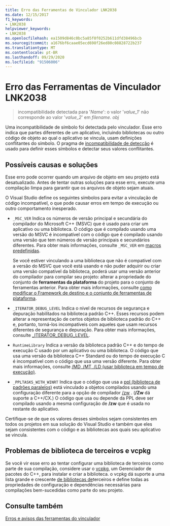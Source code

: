 ```yaml
---
title: Erro das Ferramentas de Vinculador LNK2038
ms.date: 12/15/2017
f1_keywords:
- LNK2038
helpviewer_keywords:
- LNK2038
ms.openlocfilehash: ea1509d846c0bc5a85f0f0252b611dfd38496bcb
ms.sourcegitcommit: a1676bf6caae05ecd698f26ed80c08828722b237
ms.translationtype: MT
ms.contentlocale: pt-BR
ms.lasthandoff: 09/29/2020
ms.locfileid: "91506006"
---
```

# <a name="linker-tools-error-lnk2038"></a>Erro das Ferramentas de Vinculador LNK2038

> incompatibilidade detectada para '*Name*': o valor '*value_1*' não corresponde ao valor '*value_2*' em *filename. obj*

Uma incompatibilidade de símbolo foi detectada pelo vinculador. Esse erro indica que partes diferentes de um aplicativo, incluindo bibliotecas ou outro código de objeto ao qual o aplicativo se vincula, usam definições conflitantes do símbolo. O pragma de [incompatibilidade de detecção](../../preprocessor/detect-mismatch.md) é usado para definir esses símbolos e detectar seus valores conflitantes.

## <a name="possible-causes-and-solutions"></a>Possíveis causas e soluções

Esse erro pode ocorrer quando um arquivo de objeto em seu projeto está desatualizado. Antes de tentar outras soluções para esse erro, execute uma compilação limpa para garantir que os arquivos de objeto sejam atuais.

O Visual Studio define os seguintes símbolos para evitar a vinculação de código incompatível, o que pode causar erros em tempo de execução ou outro comportamento inesperado.

- `_MSC_VER` Indica os números de versão principal e secundária do compilador do Microsoft C++ (MSVC) que é usado para criar um aplicativo ou uma biblioteca. O código que é compilado usando uma versão do MSVC é incompatível com o código que é compilado usando uma versão que tem números de versão principais e secundários diferentes. Para obter mais informações, consulte `_MSC_VER` em [macros predefinidas](../../preprocessor/predefined-macros.md).

   Se você estiver vinculando a uma biblioteca que não é compatível com a versão do MSVC que você está usando e não puder adquirir ou criar uma versão compatível da biblioteca, poderá usar uma versão anterior do compilador para compilar seu projeto: alterar a propriedade do conjunto de **ferramentas da plataforma** do projeto para o conjunto de ferramentas anterior. Para obter mais informações, consulte [como modificar o Framework de destino e o conjunto de ferramentas de plataforma](../../build/how-to-modify-the-target-framework-and-platform-toolset.md).

- `_ITERATOR_DEBUG_LEVEL` Indica o nível de recursos de segurança e depuração habilitados na biblioteca padrão C++. Esses recursos podem alterar a representação de certos objetos de biblioteca padrão do C++ e, portanto, torná-los incompatíveis com aqueles que usam recursos diferentes de segurança e depuração. Para obter mais informações, consulte [_ITERATOR_DEBUG_LEVEL](../../standard-library/iterator-debug-level.md).

- `RuntimeLibrary` Indica a versão da biblioteca padrão C++ e do tempo de execução C usado por um aplicativo ou uma biblioteca. O código que usa uma versão da biblioteca C++ Standard ou do tempo de execução C é incompatível com o código que usa uma versão diferente. Para obter mais informações, consulte [/MD, /MT, /LD (usar biblioteca em tempo de execução)](../../build/reference/md-mt-ld-use-run-time-library.md).

- `_PPLTASKS_WITH_WINRT` Indica que o código que usa a [ppl (biblioteca de padrões paralelos)](../../parallel/concrt/parallel-patterns-library-ppl.md) está vinculado a objetos compilados usando uma configuração diferente para a opção de compilador [/zw](../../build/reference/zw-windows-runtime-compilation.md) . (**/Zw** dá suporte a C++/CX.) O código que usa ou depende da PPL deve ser compilado usando a mesma configuração de **/zw** que é usada no restante do aplicativo.

Certifique-se de que os valores desses símbolos sejam consistentes em todos os projetos em sua solução do Visual Studio e também que eles sejam consistentes com o código e as bibliotecas aos quais seu aplicativo se vincula.

## <a name="third-party-library-issues-and-vcpkg"></a>Problemas de biblioteca de terceiros e vcpkg

Se você vir esse erro ao tentar configurar uma biblioteca de terceiros como parte de sua compilação, considere usar o [vcpkg](../../build/vcpkg.md), um Gerenciador de pacotes do C++, para instalar e criar a biblioteca. o vcpkg dá suporte a uma lista grande e crescente [de bibliotecas de](https://github.com/Microsoft/vcpkg/tree/master/ports)terceiros e define todas as propriedades de configuração e dependências necessárias para compilações bem-sucedidas como parte do seu projeto.

## <a name="see-also"></a>Consulte também

[Erros e avisos das ferramentas do vinculador](../../error-messages/tool-errors/linker-tools-errors-and-warnings.md)
